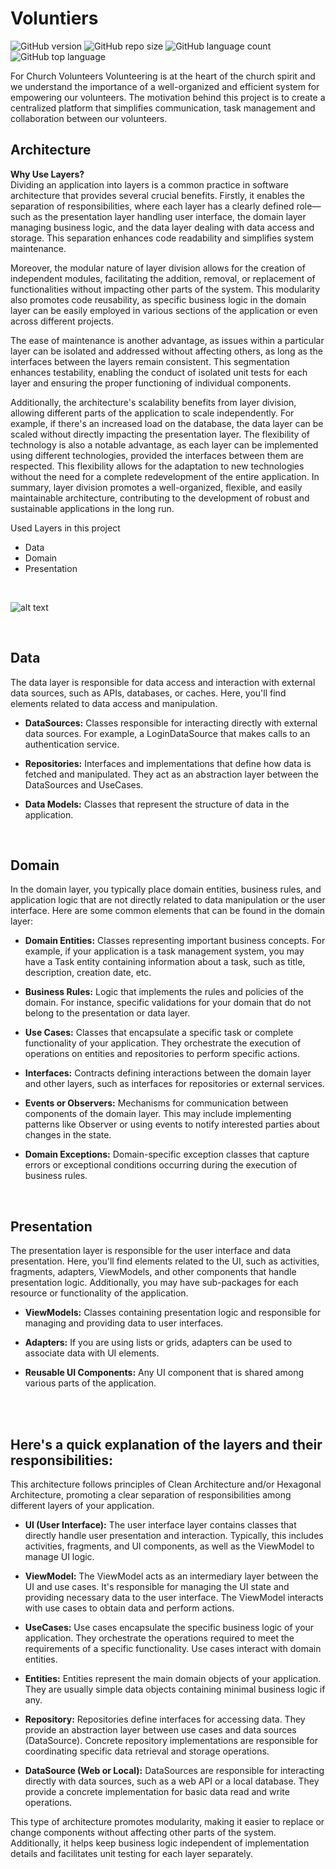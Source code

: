 # Voluntiers
![GitHub version](https://img.shields.io/badge/version-v1.0-green)
![GitHub repo size](https://img.shields.io/github/repo-size/FabianoSouzaPereira/Voluntiers?color=blue)
![GitHub language count](https://img.shields.io/github/languages/count/FabianoSouzaPereira/Voluntiers??color=red)
![GitHub top language](https://img.shields.io/github/languages/top/FabianoSouzaPereira/Voluntiers??color=green)</br> 

For Church Volunteers Volunteering is at the heart of the church spirit and we understand the importance of a well-organized and efficient system for empowering our volunteers. The motivation behind this project is to create a centralized platform that simplifies communication, task management and collaboration between our volunteers.
<br />

## Architecture
  **Why Use Layers?** 
  <br />
Dividing an application into layers is a common practice in software architecture that provides several crucial benefits. Firstly, it enables the separation of responsibilities, where each layer has a clearly defined role—such as the presentation layer handling user interface, the domain layer managing business logic, and the data layer dealing with data access and storage. This separation enhances code readability and simplifies system maintenance.

Moreover, the modular nature of layer division allows for the creation of independent modules, facilitating the addition, removal, or replacement of functionalities without impacting other parts of the system. This modularity also promotes code reusability, as specific business logic in the domain layer can be easily employed in various sections of the application or even across different projects.

The ease of maintenance is another advantage, as issues within a particular layer can be isolated and addressed without affecting others, as long as the interfaces between the layers remain consistent. This segmentation enhances testability, enabling the conduct of isolated unit tests for each layer and ensuring the proper functioning of individual components.

Additionally, the architecture's scalability benefits from layer division, allowing different parts of the application to scale independently. For example, if there's an increased load on the database, the data layer can be scaled without directly impacting the presentation layer. The flexibility of technology is also a notable advantage, as each layer can be implemented using different technologies, provided the interfaces between them are respected. This flexibility allows for the adaptation to new technologies without the need for a complete redevelopment of the entire application. In summary, layer division promotes a well-organized, flexible, and easily maintainable architecture, contributing to the development of robust and sustainable applications in the long run.
  
  Used Layers in this project 
  - Data
  - Domain
  - Presentation
<br />

![alt text](https://github.com/FabianoSouzaPereira/Voluntiers/blob/feature/UseCase/images/clean_arch.png?raw=true)
    
<br />

## Data
The data layer is responsible for data access and interaction with external data sources, such as APIs, databases, or caches. Here, you'll find elements related to data access and manipulation.

- **DataSources:** Classes responsible for interacting directly with external data sources. For example, a LoginDataSource that makes calls to an authentication service.

- **Repositories:** Interfaces and implementations that define how data is fetched and manipulated. They act as an abstraction layer between the DataSources and UseCases.

- **Data Models:** Classes that represent the structure of data in the application.
<br />

## Domain 
In the domain layer, you typically place domain entities, business rules, and application logic that are not directly related to data manipulation or the user interface. Here are some common elements that can be found in the domain layer:

- **Domain Entities:** Classes representing important business concepts. For example, if your application is a task management system, you may have a Task entity containing information about a task, such as title, description, creation date, etc.

- **Business Rules:** Logic that implements the rules and policies of the domain. For instance, specific validations for your domain that do not belong to the presentation or data layer.

- **Use Cases:** Classes that encapsulate a specific task or complete functionality of your application. They orchestrate the execution of operations on entities and repositories to perform specific actions.

- **Interfaces:** Contracts defining interactions between the domain layer and other layers, such as interfaces for repositories or external services.

- **Events or Observers:** Mechanisms for communication between components of the domain layer. This may include implementing patterns like Observer or using events to notify interested parties about changes in the state.

- **Domain Exceptions:** Domain-specific exception classes that capture errors or exceptional conditions occurring during the execution of business rules.
<br />

## Presentation 
The presentation layer is responsible for the user interface and data presentation. Here, you'll find elements related to the UI, such as activities, fragments, adapters, ViewModels, and other components that handle presentation logic. Additionally, you may have sub-packages for each resource or functionality of the application.

- **ViewModels:** Classes containing presentation logic and responsible for managing and providing data to user interfaces.

- **Adapters:** If you are using lists or grids, adapters can be used to associate data with UI elements.
- **Reusable UI Components:** Any UI component that is shared among various parts of the application.
<br />
<br />

## Here's a quick explanation of the layers and their responsibilities:
This architecture follows principles of Clean Architecture and/or Hexagonal Architecture, promoting a clear separation of responsibilities among different layers of your application.



- **UI (User Interface):** The user interface layer contains classes that directly handle user presentation and interaction. Typically, this includes activities, fragments, and UI components, as well as the ViewModel to manage UI logic.

- **ViewModel:** The ViewModel acts as an intermediary layer between the UI and use cases. It's responsible for managing the UI state and providing necessary data to the user interface. The ViewModel interacts with use cases to obtain data and perform actions.

- **UseCases:** Use cases encapsulate the specific business logic of your application. They orchestrate the operations required to meet the requirements of a specific functionality. Use cases interact with domain entities.

- **Entities:** Entities represent the main domain objects of your application. They are usually simple data objects containing minimal business logic if any.

- **Repository:** Repositories define interfaces for accessing data. They provide an abstraction layer between use cases and data sources (DataSource). Concrete repository implementations are responsible for coordinating specific data retrieval and storage operations.

- **DataSource (Web or Local):** DataSources are responsible for interacting directly with data sources, such as a web API or a local database. They provide a concrete implementation for basic data read and write operations.

This type of architecture promotes modularity, making it easier to replace or change components without affecting other parts of the system. Additionally, it helps keep business logic independent of implementation details and facilitates unit testing for each layer separately.



  
